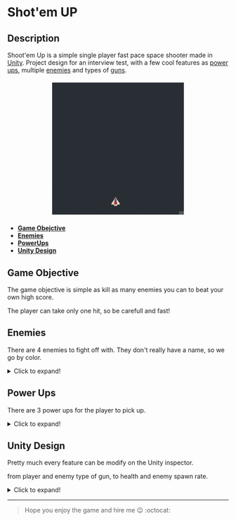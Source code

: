 # Shot'em UP
  
## Description
  
Shoot'em Up is a simple single player fast pace space shooter made in [Unity][1]. Project design for an interview test, with a few cool features as [power ups](#Power-Ups), multiple [enemies](#Enemies) and types of [guns](#Enemies).

  
<h4 align="center">
<img src="Demo1.gif" width="300" height="300">
<h4/>  
  
* [Game Obejctive](#Game-Objective)  
* [Enemies](#Enemies)  
* [PowerUps](#Power-Ups) 
* [Unity Design](#Unity-Design)  
  
  
## Game Objective
  
 The game objective is simple as kill as many enemies you can to beat your own high score.

 The player can take only one hit, so be carefull and fast!  
 

   
## Enemies
  
There are 4 enemies to fight off with. They don't really have a name, so we go by color.
 <details> 
   <summary>Click to expand!</summary>
   
 
  * Blue
  * Green            
  * Orange
  * Purple
  <img src="AllEnemy.png" width="425"/>

 Each enemy has its own guns, with diferent shoot styles, health and speed.

 some can take two or three hits to kill. They have their life bar attached.
  
  <img src="AllEnemyShooting.gif" width="425"/>
   </details>  
     
    
## Power Ups   
  
  There are 3 power ups for the player to pick up.
  <details> 
   <summary>Click to expand!</summary>
       
  * Bullets
  * Shield
  * SpeedUp  
 <img src="AllPowerUps.png" width="425"/> 
  
 As the player grabs it, the timer bar appears bellow and follow the player.

 each bar has its own color for especific power up. And shows the player exacly how much time last that power up.
  
  
 <img src="BulletPowerUp.gif" width="300"/> <img src="ShieldPowerUp.gif" width="300"/> <img src="SpeedPowerUp.gif" width="300"/>
    </details>  
  
## Unity Design
  
  
  Pretty much every feature can be modify on the Unity inspector. 
    
from player and enemy type of gun, to health and enemy spawn rate.
  
  <details> 
   <summary>Click to expand!</summary>
  
  <img src="Manager.png" width="300"/> 
    
  </details> 

  
  
  
___
  
>Hope you enjoy the game and hire me :wink:  :octocat:
  
  
  [1]: https://unity.com/pt/solutions/gaming-services
  
  
  
